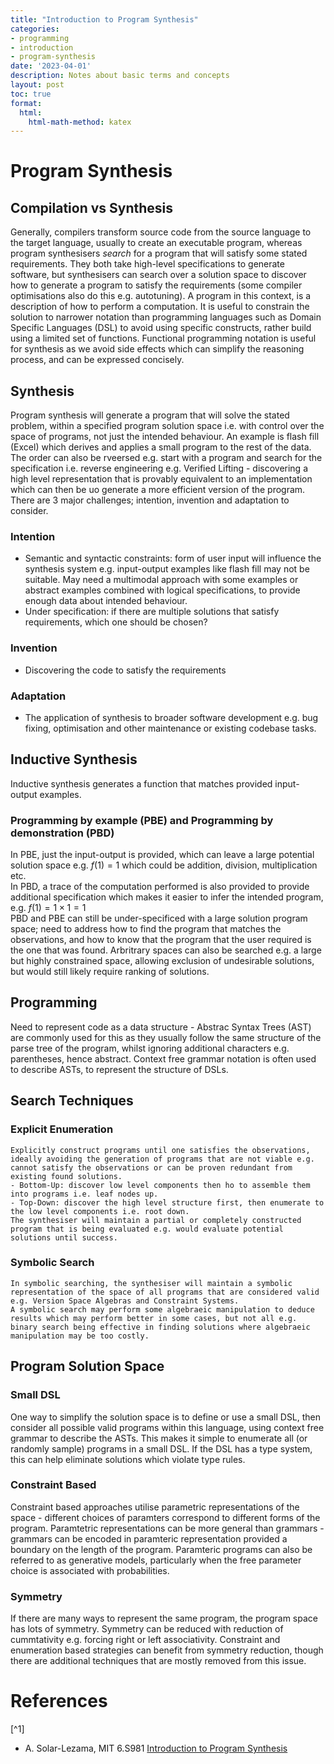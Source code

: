 ```yaml
---
title: "Introduction to Program Synthesis"
categories:
- programming
- introduction
- program-synthesis
date: '2023-04-01'
description: Notes about basic terms and concepts
layout: post
toc: true
format:
  html:
    html-math-method: katex
---
```


# Program Synthesis

## Compilation vs Synthesis
  Generally, compilers transform source code from the source language to the target language, usually to create an executable program, whereas program synthesisers *search* for a program that will satisfy some stated requirements. They both take high-level specifications to generate software, but synthesisers can search over a solution space to discover how to generate a program to satisfy the requirements (some compiler optimisations also do this e.g. autotuning).
  A program in this context, is a description of how to perform a computation. It is useful to constrain the solution to narrower notation than programming languages such as Domain Specific Languages (DSL) to avoid using specific constructs, rather build using a limited set of functions. Functional programming notation is useful for synthesis as we avoid side effects which can simplify the reasoning process, and can be expressed concisely.
## Synthesis
  Program synthesis will generate a program that will solve the stated problem, within a specified program solution space i.e. with control over the space of programs, not just the intended behaviour. An example is flash fill (Excel) which derives and applies a small program to the rest of the data.
  The order can also be rveersed e.g. start with a program and search for the specification i.e. reverse engineering e.g. Verified Lifting - discovering a high level representation that is provably equivalent to an implementation which can then be uo generate a more efficient version of the program.
  There are 3 major challenges; intention, invention and adaptation to consider.  
 ### Intention
  - Semantic and syntactic constraints: form of user input will influence the synthesis system e.g. input-output examples like flash fill may not be suitable. May need a multimodal approach with some examples or abstract examples combined with logical specifications, to provide enough data about intended behaviour. 
  - Under specification: if there are multiple solutions that satisfy requirements, which one should be chosen?
### Invention
  - Discovering the code to satisfy the requirements
### Adaptation
  - The application of synthesis to broader software development e.g. bug fixing, optimisation and other maintenance or existing codebase tasks.

## Inductive Synthesis
  Inductive synthesis generates a function that matches provided input-output examples.
### Programming by example (PBE) and Programming by demonstration (PBD)
  In PBE, just the input-output is provided, which can leave a large potential solution space e.g. $f(1) = 1$ which could be addition, division, multiplication etc.   
  In PBD, a trace of the computation performed is also provided to provide additional specification which makes it easier to infer the intended program, e.g. $f(1) = 1 \times 1 = 1$  
  PBD and PBE can still be under-specificed with a large solution program space; need to address how to find the program that matches the observations, and how to know that the program that the user required is the one that was found. 
  Arbritrary spaces can also be searched e.g. a large but highly constrained space, allowing exclusion of undesirable solutions, but would still likely require ranking of solutions.

## Programming
  Need to represent code as a data structure - Abstrac Syntax Trees (AST) are commonly used for this as they usually follow the same structure of the parse tree of the program, whilst ignoring additional characters e.g. parentheses, hence abstract. Context free grammar notation is often used to describe ASTs, to represent the structure of DSLs.

## Search Techniques
### Explicit Enumeration
    Explicitly construct programs until one satisfies the observations, ideally avoiding the generation of programs that are not viable e.g. cannot satisfy the observations or can be proven redundant from existing found solutions.
    - Bottom-Up: discover low level components then ho to assemble them into programs i.e. leaf nodes up.
    - Top-Down: discover the high level structure first, then enumerate to the low level components i.e. root down.
    The synthesiser will maintain a partial or completely constructed program that is being evaluated e.g. would evaluate potential solutions until success.
### Symbolic Search
    In symbolic searching, the synthesiser will maintain a symbolic representation of the space of all programs that are considered valid e.g. Version Space Algebras and Constraint Systems.
    A symbolic search may perform some algebraeic manipulation to deduce results which may perform better in some cases, but not all e.g. binary search being effective in finding solutions where algebraeic manipulation may be too costly.
## Program Solution Space
### Small DSL
  One way to simplify the solution space is to define or use a small DSL, then consider all possible valid programs within this language, using context free grammar to describe the ASTs. This makes it simple to enumerate all (or randomly sample) programs in a small DSL. If the DSL has a type system, this can help eliminate solutions which violate type rules.
### Constraint Based
  Constraint based approaches utilise parametric representations of the space - different choices of paramters correspond to different forms of the program. Paramtetric representations can be more general than grammars - grammars can be encoded in paramteric representation provided a boundary on the length of the program. 
  Paramteric programs can also be referred to as generative models, particularly when the free parameter choice is associated with probabilities.
### Symmetry
  If there are many ways to represent the same program, the program space has lots of symmetry. Symmetry can be reduced with reduction of cummtativity e.g. forcing right or left associativity. Constraint and enumeration based strategies can benefit from symmetry reduction, though there are additional techniques that are mostly removed from this issue.

# References

[^1] 

- A. Solar-Lezama, MIT 6.S981 <a href="https://people.csail.mit.edu/asolar/SynthesisCourse/index.htm">Introduction to Program Synthesis</a>
  

